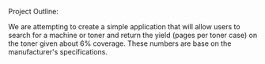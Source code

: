 Project Outline:

We are attempting to create a simple application that will allow users to search for a machine or toner and
return the yield (pages per toner case) on the toner given about 6% coverage. These numbers are base on the manufacturer's 
specifications. 

